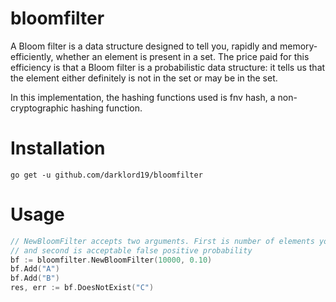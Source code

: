 # bloomfilter

A Bloom filter is a data structure designed to tell you, rapidly and memory-efficiently, whether an element is present in a set. The price paid for this efficiency is that a Bloom filter is a probabilistic data structure: it tells us that the element either definitely is not in the set or may be in the set.

In this implementation, the hashing functions used is fnv hash, a non-cryptographic hashing function.

# Installation
```
go get -u github.com/darklord19/bloomfilter
```

# Usage
```go
// NewBloomFilter accepts two arguments. First is number of elements you want to track
// and second is acceptable false positive probability
bf := bloomfilter.NewBloomFilter(10000, 0.10) 
bf.Add("A")
bf.Add("B")
res, err := bf.DoesNotExist("C")
```
